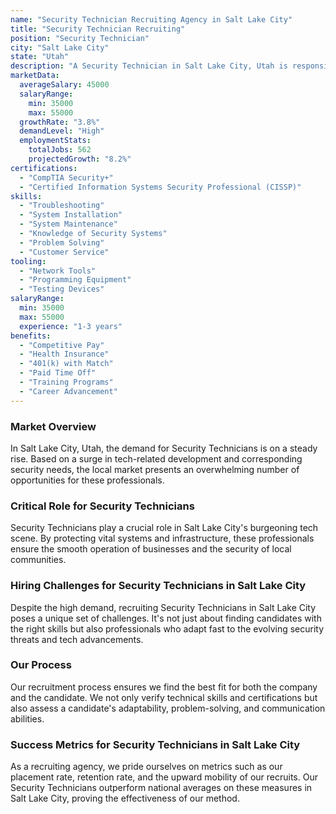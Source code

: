 ```yaml
---
name: "Security Technician Recruiting Agency in Salt Lake City"
title: "Security Technician Recruiting"
position: "Security Technician"
city: "Salt Lake City"
state: "Utah"
description: "A Security Technician in Salt Lake City, Utah is responsible for installing, maintaining, and troubleshooting security systems in various facilities."
marketData:
  averageSalary: 45000
  salaryRange:
    min: 35000
    max: 55000
  growthRate: "3.8%"
  demandLevel: "High"
  employmentStats:
    totalJobs: 562
    projectedGrowth: "8.2%"
certifications:
  - "CompTIA Security+"
  - "Certified Information Systems Security Professional (CISSP)"
skills:
  - "Troubleshooting"
  - "System Installation"
  - "System Maintenance"
  - "Knowledge of Security Systems"
  - "Problem Solving"
  - "Customer Service"
tooling:
  - "Network Tools"
  - "Programming Equipment"
  - "Testing Devices"
salaryRange:
  min: 35000
  max: 55000
  experience: "1-3 years"
benefits:
  - "Competitive Pay"
  - "Health Insurance"
  - "401(k) with Match"
  - "Paid Time Off"
  - "Training Programs"
  - "Career Advancement"
---
```


### Market Overview
In Salt Lake City, Utah, the demand for Security Technicians is on a steady rise. Based on a surge in tech-related development and corresponding security needs, the local market presents an overwhelming number of opportunities for these professionals.

### Critical Role for Security Technicians
Security Technicians play a crucial role in Salt Lake City's burgeoning tech scene. By protecting vital systems and infrastructure, these professionals ensure the smooth operation of businesses and the security of local communities.

### Hiring Challenges for Security Technicians in Salt Lake City
Despite the high demand, recruiting Security Technicians in Salt Lake City poses a unique set of challenges. It's not just about finding candidates with the right skills but also professionals who adapt fast to the evolving security threats and tech advancements.

### Our Process
Our recruitment process ensures we find the best fit for both the company and the candidate. We not only verify technical skills and certifications but also assess a candidate's adaptability, problem-solving, and communication abilities.

### Success Metrics for Security Technicians in Salt Lake City
As a recruiting agency, we pride ourselves on metrics such as our placement rate, retention rate, and the upward mobility of our recruits. Our Security Technicians outperform national averages on these measures in Salt Lake City, proving the effectiveness of our method.